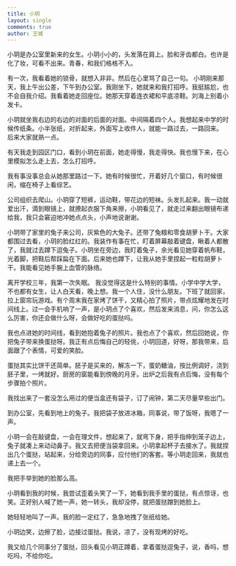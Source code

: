 ```yaml
---
title: 小玥
layout: single
comments: true
author: 王城
---
```


小玥是办公室里新来的女生。小玥小小的，头发落在肩上。脸和牙齿都白。也许是化了妆，可看不出来。青春，和我们格格不入。

有一次，我看着她的锁骨，就想入非非。然后在心里骂了自己一句。
小玥刚来那天，我上午出公差，下午到办公室。我刚坐下，她就来和我打招呼。我挺尴尬，也不会自我介绍。我看着她走回座位。她那天穿着连衣裙和平底凉鞋。刘海上别着小发卡。

小玥就坐我右边的右边的对面的后面的对面。中间隔着四个人。我想起来中学的时候传纸条。小半张纸，对折起来，外面写上收件人，就能一路过去，一路回来。
后来大家就熟一点。

有天我走到园区门口，看到小玥在前面，她走得慢，我走得快。我也慢下来，在心里模拟怎么走上去，怎么打招呼。

我有事没事总会从她那里路过一下。她有时候很忙，开着好几个窗口，有时候很闲，缩在椅子上看综艺。

公司组织去爬山。小玥穿了短裤，运动鞋，带花边的短袜。头发扎起来。我一动就爱出汗，滴到眼镜上，就撩起衣服下角来擦，小玥看见了，就走过来翻出眼镜布递给我，我只会窘迫地冲她点点头，小声地说谢谢。

小玥带了家里的兔子来公司，灰紫色的大兔子。还带了兔粮和零食胡萝卜干。大家都围过去看，小玥的脸红红的。我装作有事在忙，盯着屏幕敲着键盘，瞅着人都散了，我就过去蹲下逗兔子。小玥坐在旁边，我盯着兔子，余光看见她穿着帆布鞋，光着脚，把鞋后帮踩扁在下面。后来她也蹲下，让我从她手里捏起一粒粒胡萝卜干。我能看见她手腕上血管的脉络。

离开学校三年，我第一次失眠。
我没觉得这是什么特别的事情。小学中学大学，不也都有女生，让人白天看，晚上想。我一个人住，没什么朋友。下班了就回家，拉上窗帘玩游戏。有个周末我在家烤了饼干，又精心拍了照片，带点炫耀地发在时间线上。过一会手机响了一声，是小玥点了个喜欢，然后发来消息，问，你怎么这么厉害，你还会做什么呀，会做好吃的蛋挞吗。

我也点进她的时间线，看到她抱着兔子的照片。我也点了个喜欢，然后回她说，你把兔子带来换蛋挞呀。我正有点后悔自己的轻佻，小玥回道，好呀，那我带来，后面跟了个表情，可爱的笑脸。

蛋挞其实比饼干还简单。胚子是买来的，解冻一下，蛋奶糖油，按比例调好，浇到胚子里，一烤就好。厨房的窗能看到傍晚的月牙。出炉之后我有点后悔，没有每个步骤拍个照片。

我找出来了一套没怎么用过的便当盒还有袋子，订了闹钟，第二天尽量早些出门。

到办公室，先看到地上的兔子。我把袋子放进冰箱，同事说，带了饭呀，我嗯了一声。

小玥一会在敲键盘，一会在理文件，想起来了，就弯下身，把手指伸到笼子边上，兔子就凑上来动动鼻子。我又去把便当袋拿回来。小玥拿起杯子去接水了。我就捏出几个蛋挞，站起来，分给旁边的同事，应付他们的客套。等小玥走回来，我就也递上去一个。

我把手举到她的脸那么高。

小玥看到我的时候，我尝试歪着头笑了一下，她看到我手里的蛋挞，有点惊讶，也笑。正好别人喊了她一声，她一转头，我却没停，就把蛋挞蹭到她脸上。

她轻轻地叫了一声。我的脸一定红了，急急地拽了张纸给她。

小玥边笑，边擦了脸，边接过蛋挞。我说，凉了，没有现烤的好吃。

我又给几个同事分了蛋挞，回头看见小玥正蹲着，拿着蛋挞逗兔子，说，香吗，想吃吗，不给你吃。

